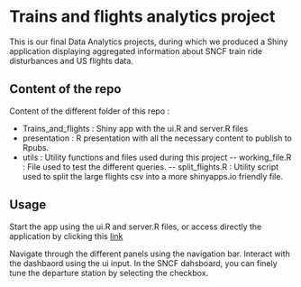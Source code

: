 # Trains and flights analytics project

This is our final Data Analytics projects, during which we produced a Shiny application displaying aggregated information about SNCF train ride disturbances and US flights data.

## Content of the repo

Content of the different folder of this repo :
- Trains_and_flights : Shiny app with the ui.R and server.R files
- presentation : R presentation with all the necessary content to publish to Rpubs.
- utils : Utility functions and files used during this project
-- working_file.R : File used to test the different queries.
-- split_flights.R : Utility script used to split the large flights csv into a more shinyapps.io friendly file.

## Usage

Start the app using the ui.R and server.R files, or access directly the application by clicking this [link](https://igzs.shinyapps.io/Trains_and_flights/)

Navigate through the different panels using the navigation bar.
Interact with the dashbaord using the ui input.
In the SNCF dahsboard, you can finely tune the departure station by selecting the checkbox. 
